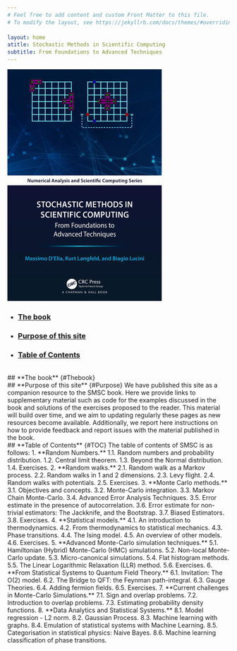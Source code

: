 ```yaml
---
# Feel free to add content and custom Front Matter to this file.
# To modify the layout, see https://jekyllrb.com/docs/themes/#overriding-theme-defaults

layout: home
atitle: Stochastic Methods in Scientific Computing
subtitle: From Foundations to Advanced Techniques
---
```


![Alt text](figures/smscbookcover.jpg)

- ### [The book](#Thebook)
- ### [Purpose of this site](#Purpose)
- ### [Table of Contents](#TOC)

<br>
## **The book** {#Thebook}

<br>
## **Purpose of this site** {#Purpose}
We have published this site as a companion resource to the SMSC book. Here we provide links to supplementary material such as code for the examples discussed in the book and solutions of the exercises proposed to the reader. This material will build over time, and we aim to updating regularly these pages as new resources become available. Additionally, we report here instructions on how to provide feedback and report issues with the material published in the book.  

<br>
## **Table of Contents** {#TOC}
The table of contents of SMSC is as follows:
1. **Random Numbers.** 1.1. Random numbers and probability distribution. 1.2. Central limit theorem. 1.3. Beyond the Normal distribution. 1.4. Exercises.
2. **Random walks.** 2.1. Random walk as a Markov process. 2.2. Random walks in 1 and 2 dimensions. 2.3. Levy flight. 2.4. Random walks with potentials. 2.5. Exercises.
3. **Monte Carlo methods.** 3.1. Objectives and concepts. 3.2. Monte-Carlo integration. 3.3. Markov Chain Monte-Carlo. 3.4. Advanced Error Analysis Techniques. 3.5. Error estimate in the presence of autocorrelation. 3.6. Error estimate for non-trivial estimators: The Jackknife, and the Bootstrap. 3.7. Biased Estimators. 3.8. Exercises.
4. **Statistical models.** 4.1. An introduction to thermodynamics. 4.2. From thermodynamics to statistical mechanics. 4.3. Phase transitions. 4.4. The Ising model. 4.5. An overview of other models. 4.6. Exercises.
5. **Advanced Monte-Carlo simulation techniques.** 5.1. Hamiltonian (Hybrid) Monte-Carlo (HMC) simulations. 5.2. Non-local Monte-Carlo update. 5.3. Micro-canonical simulations. 5.4. Flat histogram methods. 5.5. The Linear Logarithmic Relaxation (LLR) method. 5.6. Exercises.
6. **From Statistical Systems to Quantum Field Theory.** 6.1. Invitation: The O(2) model. 6.2. The Bridge to QFT: the Feynman path-integral. 6.3. Gauge Theories. 6.4. Adding fermion fields. 6.5. Exercises.
7. **Current challenges in Monte-Carlo Simulations.** 7.1. Sign and overlap problems. 7.2. Introduction to overlap problems. 7.3. Estimating probability density functions.
8. **Data Analytics and Statistical Systems.** 8.1. Model regression - L2 norm. 8.2. Gaussian Process. 8.3. Machine learning with graphs. 8.4. Emulation of statistical systems with Machine Learning. 8.5. Categorisation in statistical physics: Naive Bayes. 8.6. Machine learning classification of phase transitions.

